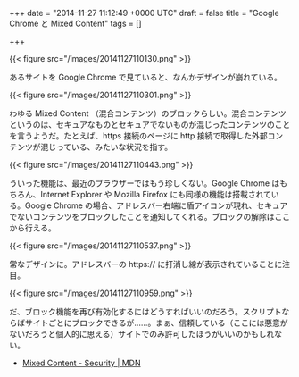 
+++
date = "2014-11-27 11:12:49 +0000 UTC"
draft = false
title = "Google Chrome と Mixed Content"
tags = []

+++


{{< figure src="/images/20141127110130.png"  >}}

あるサイトを Google Chrome で見ていると、なんかデザインが崩れている。

{{< figure src="/images/20141127110301.png"  >}}

わゆる Mixed Content （混合コンテンツ）のブロックらしい。混合コンテンツというのは、セキュアなものとセキュアでないものが混じったコンテンツのことを言うようだ。たとえば、https 接続のページに http 接続で取得した外部コンテンツが混じっている、みたいな状況を指す。

{{< figure src="/images/20141127110443.png"  >}}

ういった機能は、最近のブラウザーではもう珍しくない。Google Chrome はもちろん、Internet Explorer や Mozilla Firefox にも同様の機能は搭載されている。Google Chrome の場合、アドレスバー右端に盾アイコンが現れ、セキュアでないコンテンツをブロックしたことを通知してくれる。ブロックの解除はここから行える。

{{< figure src="/images/20141127110537.png"  >}}

常なデザインに。アドレスバーの https:// に打消し線が表示されていることに注目。

{{< figure src="/images/20141127110959.png"  >}}

だ、ブロック機能を再び有効化するにはどうすればいいのだろう。スクリプトならばサイトごとにブロックできるが……。まぁ、信頼している（ここには悪意がないだろうと個人的に思える）サイトでのみ許可したほうがいいのかもしれない。

<ul>
<li><a href="https://developer.mozilla.org/en-US/docs/Security/MixedContent">Mixed Content - Security | MDN</a></li>
</ul>

